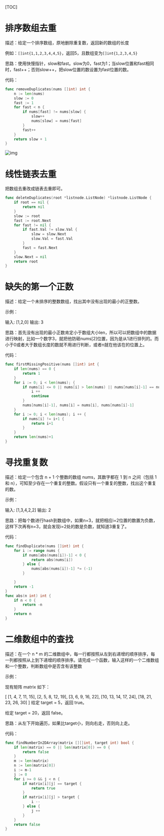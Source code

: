 [TOC]

#  排序数组去重

描述：给定一个排序数组，原地删除重复数，返回新的数组的长度

例如：`[]int{1,1,2,3,4,4,5}`，返回5，且数组变为`[]int{1,2,3,4,5}`

思路：使用快慢指针，slow和fast。slow为0，fast为1；当slow位置和fast相同时，fast++；否则slow++，把slow位置的数设置为fast位置的数。

代码：

```go
func removeDuplicates(nums []int) int {
	n := len(nums)
	slow := 0
	fast := 1
	for fast < n {
		if nums[fast] != nums[slow] {
			slow++
			nums[slow] = nums[fast]
		}
		fast++
	}
	return slow + 1
}
```

 ![img](https://mmbiz.qpic.cn/mmbiz_gif/map09icNxZ4kjKDY327Vjgh9xjMKhdRwkNrHlatFV4e3gVBNhQz8w4AdWzJQjZbiahEGcq8Bua5vam4ab6TY5OnA/640?wx_fmt=gif&tp=webp&wxfrom=5&wx_lazy=1)

#  线性链表去重

把数组去重改成链表去重即可。

```go
func deleteDuplicates(root *listnode.ListNode) *listnode.ListNode {
	if root == nil {
		return nil
	}
	slow := root
	fast := root.Next
	for fast != nil {
		if fast.Val != slow.Val {
			slow = slow.Next
			slow.Val = fast.Val
		}
		fast = fast.Next
	}
	slow.Next = nil
	return root
}
```

#  缺失的第一个正数

描述：给定一个未排序的整数数组，找出其中没有出现的最小的正整数。

示例：

输入: [1,2,0]
输出: 3

思路：首先没有出现的最小正数肯定小于数组大小len，所以可以把数组中的数据进行映射，比如一个数字3，就把他防砸nums[2]位置，因为是从1进行排列的。而小于0或者大于数组长度的数就不用进行判断，或者n就在他该在的位置上。

代码：

```go
func firstMissingPositive(nums []int) int {
    if len(nums) == 0 {
        return 1
    }
    for i := 0; i < len(nums); {
        if nums[i] <= 0 || nums[i] > len(nums) || nums[nums[i]-1] == nums[i] {
            i ++
            continue
        }
        nums[nums[i]-1], nums[i] = nums[i], nums[nums[i]-1]
    }
    for i := 0; i < len(nums); i ++ {
        if nums[i] != i+1 {
            return i+1
        }
    }
    return len(nums)+1
}
```

#  寻找重复数

描述：给定一个包含 n + 1 个整数的数组 nums，其数字都在 1 到 n 之间（包括 1 和 n），可知至少存在一个重复的整数。假设只有一个重复的整数，找出这个重复的数。

示例：

输入: [1,3,4,2,2]
输出: 2

思路：把每个数进行hash到数组中，如果n=3，就把相应i=2位置的数置为负数，这样下次再有n=3，就会发现i=2处的数是负数，就知道3重复了。

代码：

```go
func findDuplicate(nums []int) int {
    for i := range nums {
        if nums[abs(nums[i])-1] < 0 {
            return abs(nums[i])
        } else {
            nums[abs(nums[i])-1] *= (-1)
        }

    }
    return -1
}
func abs(n int) int {
    if n < 0 {
        return -n
    }
    return n
}
```

#  二维数组中的查找

描述：在一个 n * m 的二维数组中，每一行都按照从左到右递增的顺序排序，每一列都按照从上到下递增的顺序排序。请完成一个函数，输入这样的一个二维数组和一个整数，判断数组中是否含有该整数

示例：

现有矩阵 matrix 如下：

[
  [1,   4,  7, 11, 15],
  [2,   5,  8, 12, 19],
  [3,   6,  9, 16, 22],
  [10, 13, 14, 17, 24],
  [18, 21, 23, 26, 30]
]
给定 target = 5，返回 true。

给定 target = 20，返回 false。

思路：从左下开始遍历，如果比target小，则向右走，否则向上走。

代码：

```go
func findNumberIn2DArray(matrix [][]int, target int) bool {
    if len(matrix) == 0 || len(matrix[0]) == 0 {
        return false
    }
    m := len(matrix)
    n := len(matrix[0])
    i := m-1
    j := 0
    for i >= 0 && j < n {
        if matrix[i][j] == target {
            return true
        }
        if matrix[i][j] > target {
            i --
        } else {
            j ++
        }
    }
    return false
}
```

